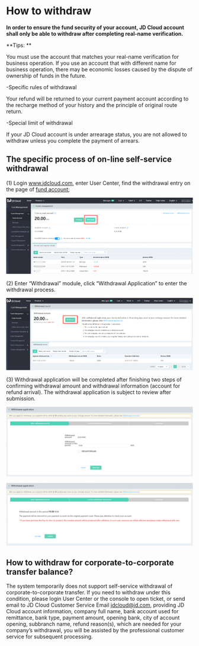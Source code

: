# How to withdraw

**In order to ensure the fund security of your account, JD Cloud account shall only be able to withdraw after completing real-name verification.**

**Tips: **

You must use the account that matches your real-name verification for business operation. If you use an account that with different name for business operation, there may be economic losses caused by the dispute of ownership of funds in the future.

-Specific rules of withdrawal

Your refund will be returned to your current payment account according to the recharge method of your history and the principle of original route return.

-Special limit of withdrawal

If your JD Cloud account is under arrearage status, you are not allowed to withdraw unless you complete the payment of arrears.

## The specific process of on-line self-service withdrawal

(1) Login www.jdcloud.com, enter User Center, find the withdrawal entry on the page of [fund account](https://uc.jdcloud.com/cost/capital/capital-overview);

![file-list](../../../../image/Finance/RechargeAndWithdrawl/withdrawl-1.png)

(2) Enter “Withdrawal” module, click “Withdrawal Application” to enter the withdrawal process.

![file-list](../../../../image/Finance/RechargeAndWithdrawl/withdrawl-2.png)

(3) Withdrawal application will be completed after finishing two steps of confirming withdrawal amount and withdrawal information (account for refund arrival). The withdrawal application is subject to review after submission.

![file-list](../../../../image/Finance/RechargeAndWithdrawl/withdrawl-3.png)

![file-list](../../../../image/Finance/RechargeAndWithdrawl/withdrawl-4.png)

## How to withdraw for corporate-to-corporate transfer balance?
The system temporarily does not support self-service withdrawal of corporate-to-corporate transfer. If you need to withdraw under this condition, please login User Center or the console to open ticket, or send email to JD Cloud Customer Service Email jdcloud@jd.com, providing JD Cloud account information, company full name, bank account used for remittance, bank type, payment amount, opening bank, city of account opening, subbranch name, refund reason(s), which are needed for your company’s withdrawal, you will be assisted by the professional customer service for subsequent processing.
